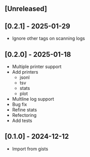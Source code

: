 ## [Unreleased]

## [0.2.1] - 2025-01-29

- Ignore other tags on scanning logs

## [0.2.0] - 2025-01-18

- Multiple printer support
- Add printers
  - jsonl
  - tsv
  - stats
  - plot
- Multline log support
- Bug fix
- Refine stats
- Refectoring
- Add tests

## [0.1.0] - 2024-12-12

- Import from gists

